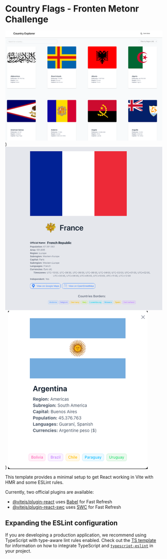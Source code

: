 # Country Flags - Fronten Metonr Challenge


![alt text](https://github.com/ShurGith/countryflags/blob/main/public/cardthree.png))
![alt text](https://github.com/ShurGith/countryflags/blob/main/public/cardtwo.png))
![Image text](https://github.com/ShurGith/countryflags/blob/main/public/cardone.png)

This template provides a minimal setup to get React working in Vite with HMR and some ESLint rules.

Currently, two official plugins are available:

- [@vitejs/plugin-react](https://github.com/vitejs/vite-plugin-react/blob/main/packages/plugin-react) uses [Babel](https://babeljs.io/) for Fast Refresh
- [@vitejs/plugin-react-swc](https://github.com/vitejs/vite-plugin-react/blob/main/packages/plugin-react-swc) uses [SWC](https://swc.rs/) for Fast Refresh

## Expanding the ESLint configuration

If you are developing a production application, we recommend using TypeScript with type-aware lint rules enabled. Check out the [TS template](https://github.com/vitejs/vite/tree/main/packages/create-vite/template-react-ts) for information on how to integrate TypeScript and [`typescript-eslint`](https://typescript-eslint.io) in your project.
